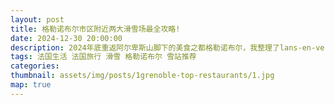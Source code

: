 ```yaml
---
layout: post
title: 格勒诺布尔市区附近两大滑雪场最全攻略!
date: 2024-12-30 20:00:00
description: 2024年底重返阿尔卑斯山脚下的美食之都格勒诺布尔，我整理了lans-en-vercors和chamrousse两大雪站的详细信息
tags: 法国生活 法国旅行 滑雪 格勒诺布尔 雪站推荐
categories: 
thumbnail: assets/img/posts/1grenoble-top-restaurants/1.jpg
map: true
---
```

